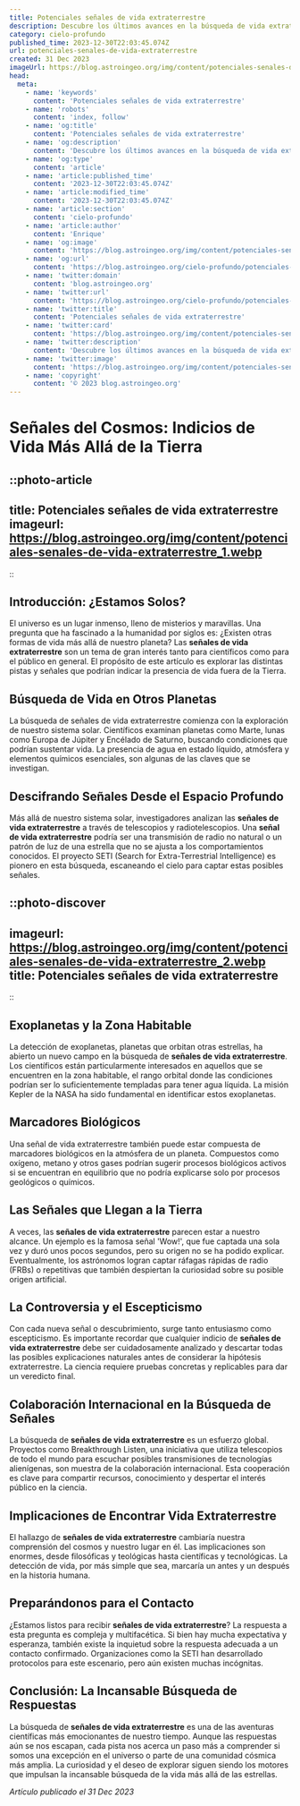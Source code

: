 ```yaml
---
title: Potenciales señales de vida extraterrestre
description: Descubre los últimos avances en la búsqueda de vida extraterrestre y las intrigantes señales detectadas en el cosmos que podrían indicar su existencia.
category: cielo-profundo
published_time: 2023-12-30T22:03:45.074Z
url: potenciales-senales-de-vida-extraterrestre
created: 31 Dec 2023
imageUrl: https://blog.astroingeo.org/img/content/potenciales-senales-de-vida-extraterrestre_1.webp
head:
  meta:
    - name: 'keywords'
      content: 'Potenciales señales de vida extraterrestre'
    - name: 'robots'
      content: 'index, follow'
    - name: 'og:title'
      content: 'Potenciales señales de vida extraterrestre'
    - name: 'og:description'
      content: 'Descubre los últimos avances en la búsqueda de vida extraterrestre y las intrigantes señales detectadas en el cosmos que podrían indicar su existencia.'
    - name: 'og:type'
      content: 'article'
    - name: 'article:published_time'
      content: '2023-12-30T22:03:45.074Z'
    - name: 'article:modified_time'
      content: '2023-12-30T22:03:45.074Z'
    - name: 'article:section'
      content: 'cielo-profundo'
    - name: 'article:author'
      content: 'Enrique'
    - name: 'og:image'
      content: 'https://blog.astroingeo.org/img/content/potenciales-senales-de-vida-extraterrestre_1.webp'
    - name: 'og:url'
      content: 'https://blog.astroingeo.org/cielo-profundo/potenciales-senales-de-vida-extraterrestre'
    - name: 'twitter:domain'
      content: 'blog.astroingeo.org'
    - name: 'twitter:url'
      content: 'https://blog.astroingeo.org/cielo-profundo/potenciales-senales-de-vida-extraterrestre'
    - name: 'twitter:title'
      content: 'Potenciales señales de vida extraterrestre'
    - name: 'twitter:card'
      content: 'https://blog.astroingeo.org/img/content/potenciales-senales-de-vida-extraterrestre_1.webp'
    - name: 'twitter:description'
      content: 'Descubre los últimos avances en la búsqueda de vida extraterrestre y las intrigantes señales detectadas en el cosmos que podrían indicar su existencia.'
    - name: 'twitter:image'
      content: 'https://blog.astroingeo.org/img/content/potenciales-senales-de-vida-extraterrestre_1.webp'
    - name: 'copyright'
      content: '© 2023 blog.astroingeo.org'
---
```

# Señales del Cosmos: Indicios de Vida Más Allá de la Tierra

::photo-article
---
title: Potenciales señales de vida extraterrestre
imageurl: https://blog.astroingeo.org/img/content/potenciales-senales-de-vida-extraterrestre_1.webp
---
::

## Introducción: ¿Estamos Solos?
El universo es un lugar inmenso, lleno de misterios y maravillas. Una pregunta que ha fascinado a la humanidad por siglos es: ¿Existen otras formas de vida más allá de nuestro planeta? Las **señales de vida extraterrestre** son un tema de gran interés tanto para científicos como para el público en general. El propósito de este artículo es explorar las distintas pistas y señales que podrían indicar la presencia de vida fuera de la Tierra.

## Búsqueda de Vida en Otros Planetas
La búsqueda de señales de vida extraterrestre comienza con la exploración de nuestro sistema solar. Científicos examinan planetas como Marte, lunas como Europa de Júpiter y Encélado de Saturno, buscando condiciones que podrían sustentar vida. La presencia de agua en estado líquido, atmósfera y elementos químicos esenciales, son algunas de las claves que se investigan.

## Descifrando Señales Desde el Espacio Profundo
Más allá de nuestro sistema solar, investigadores analizan las **señales de vida extraterrestre** a través de telescopios y radiotelescopios. Una **señal de vida extraterrestre** podría ser una transmisión de radio no natural o un patrón de luz de una estrella que no se ajusta a los comportamientos conocidos. El proyecto SETI (Search for Extra-Terrestrial Intelligence) es pionero en esta búsqueda, escaneando el cielo para captar estas posibles señales.


::photo-discover
---
imageurl: https://blog.astroingeo.org/img/content/potenciales-senales-de-vida-extraterrestre_2.webp
title: Potenciales señales de vida extraterrestre
---
::

## Exoplanetas y la Zona Habitable
La detección de exoplanetas, planetas que orbitan otras estrellas, ha abierto un nuevo campo en la búsqueda de **señales de vida extraterrestre**. Los científicos están particularmente interesados en aquellos que se encuentren en la zona habitable, el rango orbital donde las condiciones podrían ser lo suficientemente templadas para tener agua líquida. La misión Kepler de la NASA ha sido fundamental en identificar estos exoplanetas.

## Marcadores Biológicos
Una señal de vida extraterrestre también puede estar compuesta de marcadores biológicos en la atmósfera de un planeta. Compuestos como oxígeno, metano y otros gases podrían sugerir procesos biológicos activos si se encuentran en equilibrio que no podría explicarse solo por procesos geológicos o químicos.

## Las Señales que Llegan a la Tierra
A veces, las **señales de vida extraterrestre** parecen estar a nuestro alcance. Un ejemplo es la famosa señal 'Wow!', que fue captada una sola vez y duró unos pocos segundos, pero su origen no se ha podido explicar. Eventualmente, los astrónomos logran captar ráfagas rápidas de radio (FRBs) o repetitivas que también despiertan la curiosidad sobre su posible origen artificial.

## La Controversia y el Escepticismo
Con cada nueva señal o descubrimiento, surge tanto entusiasmo como escepticismo. Es importante recordar que cualquier indicio de **señales de vida extraterrestre** debe ser cuidadosamente analizado y descartar todas las posibles explicaciones naturales antes de considerar la hipótesis extraterrestre. La ciencia requiere pruebas concretas y replicables para dar un veredicto final.

## Colaboración Internacional en la Búsqueda de Señales
La búsqueda de **señales de vida extraterrestre** es un esfuerzo global. Proyectos como Breakthrough Listen, una iniciativa que utiliza telescopios de todo el mundo para escuchar posibles transmisiones de tecnologías alienígenas, son muestra de la colaboración internacional. Esta cooperación es clave para compartir recursos, conocimiento y despertar el interés público en la ciencia.

## Implicaciones de Encontrar Vida Extraterrestre
El hallazgo de **señales de vida extraterrestre** cambiaría nuestra comprensión del cosmos y nuestro lugar en él. Las implicaciones son enormes, desde filosóficas y teológicas hasta científicas y tecnológicas. La detección de vida, por más simple que sea, marcaría un antes y un después en la historia humana.

## Preparándonos para el Contacto
¿Estamos listos para recibir **señales de vida extraterrestre**? La respuesta a esta pregunta es compleja y multifacética. Si bien hay mucha expectativa y esperanza, también existe la inquietud sobre la respuesta adecuada a un contacto confirmado. Organizaciones como la SETI han desarrollado protocolos para este escenario, pero aún existen muchas incógnitas.

## Conclusión: La Incansable Búsqueda de Respuestas
La búsqueda de **señales de vida extraterrestre** es una de las aventuras científicas más emocionantes de nuestro tiempo. Aunque las respuestas aún se nos escapan, cada pista nos acerca un paso más a comprender si somos una excepción en el universo o parte de una comunidad cósmica más amplia. La curiosidad y el deseo de explorar siguen siendo los motores que impulsan la incansable búsqueda de la vida más allá de las estrellas.

_Artículo publicado el 31 Dec 2023_